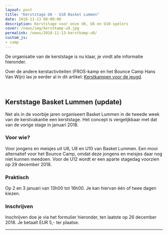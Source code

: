 ```yaml
---
layout: post
title: "Kerststage U6 - U10 Basket Lummen"
date: 2018-11-13 08:00:00
description: Kerststage voor onze U6, U8 en U10-spelers
cover: /news/img/kerstkamp-u8.jpg
permalink: /news/2018-11-13-kerstkamp-u8/
custom_js:
- camp
---
```

De organisatie van de kerststage is nu klaar, je vindt alle informatie hieronder. 

Over de andere kerstactiviteiten (FROS-kamp en het Bounce Camp Hans Van Wijn) las je eerder al in dit artikel: [Kerstkampen voor de jeugd](/news/2018-10-19-kerstkampen/).

<br />

## Kerststage Basket Lummen (update)

Net als in de voorbije jaren organiseert Basket Lummen in de tweede week van de kerstvakantie een kerststage. Het concept is vergelijkbaar met dat van de vorige stage in januari 2018.

### Voor wie?
Voor jongens en meisjes uit U6, U8 en U10 van Basket Lummen. Een mooi alternatief voor het Bounce Camp, omdat deze jongens en meisjes daar nog niet kunnen meedoen. Voor de U12 wordt er een aparte stagedag voorzien op 29 december 2018. 

### Praktisch

Op 2 en 3 januari van 13h00 tot 16h00. Je kan hiervan één of twee dagen kiezen.


### Inschrijven
Inschrijven doe je via het formulier hieronder, ten laatste op 26 december 2018. Je betaalt EUR 5,- ter plaatse.

---


<div data-campid="14e258ee-86e0-482e-98b7-9fc14e5d631b" data-title="Schrijf je in" data-buttontext="Inschrijven" data-nexttext="Nog een spelertje inschrijven" data-required="email"></div>

